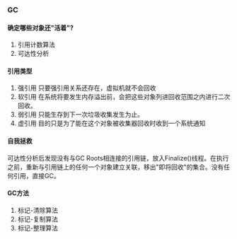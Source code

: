 ### GC
#### 确定哪些对象还"活着"?
1. 引用计数算法
2. 可达性分析

#### 引用类型
1. 强引用
    只要强引用关系还存在，虚拟机就不会回收
2. 软引用
    在系统将要发生内存溢出前，会把这些对象列进回收范围之内进行二次回收。
3. 弱引用
    只能生存到下一次垃圾收集发生为止。
4. 虚引用
    目的只是为了能在这个对象被收集器回收时收到一个系统通知


#### 自我拯救
 可达性分析后发现没有与GC Roots相连接的引用链，放入Finalize()线程。在执行之前，重新与引用链上的任何一个对象建立关联，移出"即将回收"的集合。没有任何引用，直接GC。

#### GC方法
1. 标记-清除算法
2. 标记-复制算法
3. 标记-整理算法